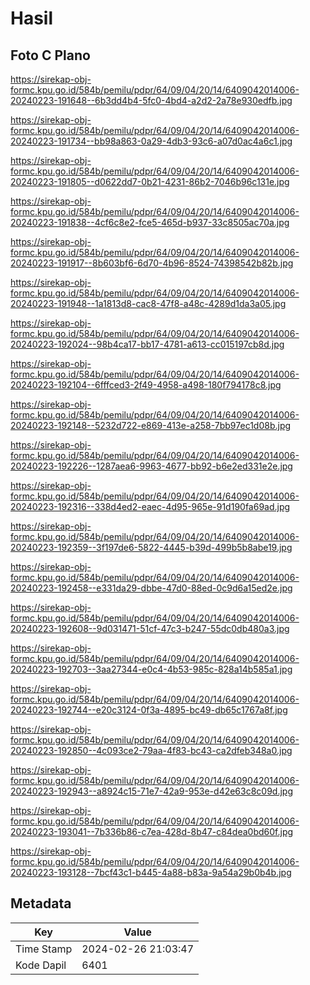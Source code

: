 # Hasil

## Foto C Plano

https://sirekap-obj-formc.kpu.go.id/584b/pemilu/pdpr/64/09/04/20/14/6409042014006-20240223-191648--6b3dd4b4-5fc0-4bd4-a2d2-2a78e930edfb.jpg

https://sirekap-obj-formc.kpu.go.id/584b/pemilu/pdpr/64/09/04/20/14/6409042014006-20240223-191734--bb98a863-0a29-4db3-93c6-a07d0ac4a6c1.jpg

https://sirekap-obj-formc.kpu.go.id/584b/pemilu/pdpr/64/09/04/20/14/6409042014006-20240223-191805--d0622dd7-0b21-4231-86b2-7046b96c131e.jpg

https://sirekap-obj-formc.kpu.go.id/584b/pemilu/pdpr/64/09/04/20/14/6409042014006-20240223-191838--4cf6c8e2-fce5-465d-b937-33c8505ac70a.jpg

https://sirekap-obj-formc.kpu.go.id/584b/pemilu/pdpr/64/09/04/20/14/6409042014006-20240223-191917--8b603bf6-6d70-4b96-8524-74398542b82b.jpg

https://sirekap-obj-formc.kpu.go.id/584b/pemilu/pdpr/64/09/04/20/14/6409042014006-20240223-191948--1a1813d8-cac8-47f8-a48c-4289d1da3a05.jpg

https://sirekap-obj-formc.kpu.go.id/584b/pemilu/pdpr/64/09/04/20/14/6409042014006-20240223-192024--98b4ca17-bb17-4781-a613-cc015197cb8d.jpg

https://sirekap-obj-formc.kpu.go.id/584b/pemilu/pdpr/64/09/04/20/14/6409042014006-20240223-192104--6fffced3-2f49-4958-a498-180f794178c8.jpg

https://sirekap-obj-formc.kpu.go.id/584b/pemilu/pdpr/64/09/04/20/14/6409042014006-20240223-192148--5232d722-e869-413e-a258-7bb97ec1d08b.jpg

https://sirekap-obj-formc.kpu.go.id/584b/pemilu/pdpr/64/09/04/20/14/6409042014006-20240223-192226--1287aea6-9963-4677-bb92-b6e2ed331e2e.jpg

https://sirekap-obj-formc.kpu.go.id/584b/pemilu/pdpr/64/09/04/20/14/6409042014006-20240223-192316--338d4ed2-eaec-4d95-965e-91d190fa69ad.jpg

https://sirekap-obj-formc.kpu.go.id/584b/pemilu/pdpr/64/09/04/20/14/6409042014006-20240223-192359--3f197de6-5822-4445-b39d-499b5b8abe19.jpg

https://sirekap-obj-formc.kpu.go.id/584b/pemilu/pdpr/64/09/04/20/14/6409042014006-20240223-192458--e331da29-dbbe-47d0-88ed-0c9d6a15ed2e.jpg

https://sirekap-obj-formc.kpu.go.id/584b/pemilu/pdpr/64/09/04/20/14/6409042014006-20240223-192608--9d031471-51cf-47c3-b247-55dc0db480a3.jpg

https://sirekap-obj-formc.kpu.go.id/584b/pemilu/pdpr/64/09/04/20/14/6409042014006-20240223-192703--3aa27344-e0c4-4b53-985c-828a14b585a1.jpg

https://sirekap-obj-formc.kpu.go.id/584b/pemilu/pdpr/64/09/04/20/14/6409042014006-20240223-192744--e20c3124-0f3a-4895-bc49-db65c1767a8f.jpg

https://sirekap-obj-formc.kpu.go.id/584b/pemilu/pdpr/64/09/04/20/14/6409042014006-20240223-192850--4c093ce2-79aa-4f83-bc43-ca2dfeb348a0.jpg

https://sirekap-obj-formc.kpu.go.id/584b/pemilu/pdpr/64/09/04/20/14/6409042014006-20240223-192943--a8924c15-71e7-42a9-953e-d42e63c8c09d.jpg

https://sirekap-obj-formc.kpu.go.id/584b/pemilu/pdpr/64/09/04/20/14/6409042014006-20240223-193041--7b336b86-c7ea-428d-8b47-c84dea0bd60f.jpg

https://sirekap-obj-formc.kpu.go.id/584b/pemilu/pdpr/64/09/04/20/14/6409042014006-20240223-193128--7bcf43c1-b445-4a88-b83a-9a54a29b0b4b.jpg


## Metadata

| Key        | Value               |
| ---------- | ------------------- |
| Time Stamp | 2024-02-26 21:03:47 |
| Kode Dapil | 6401                |



